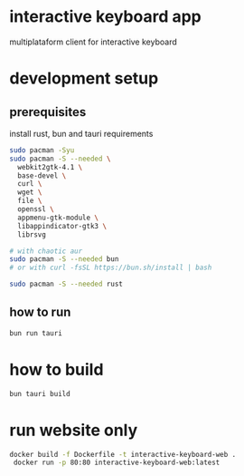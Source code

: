 # interactive keyboard app
multiplataform client for interactive keyboard

# development setup
## prerequisites
install rust, bun and tauri requirements

```bash
sudo pacman -Syu
sudo pacman -S --needed \
  webkit2gtk-4.1 \
  base-devel \
  curl \
  wget \
  file \
  openssl \
  appmenu-gtk-module \
  libappindicator-gtk3 \
  librsvg

# with chaotic aur
sudo pacman -S --needed bun
# or with curl -fsSL https://bun.sh/install | bash

sudo pacman -S --needed rust
```

## how to run 
```bash
bun run tauri
```

# how to build
```bash
bun tauri build
```

# run website only
```bash
docker build -f Dockerfile -t interactive-keyboard-web .
 docker run -p 80:80 interactive-keyboard-web:latest
```